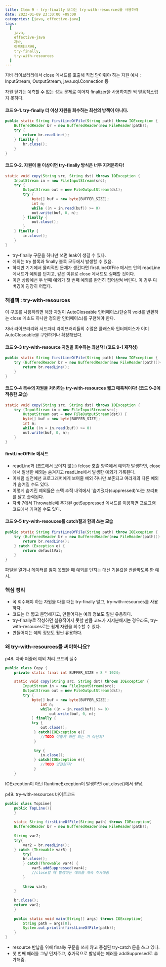 ```yaml
---
title: Item 9 - try-finally 보다는 try-with-resources를 사용하라
date: 2023-01-09 23:30:00 +09:00
categories: [java, effective-java]
tags:
  [
    java, 
    effective-java
    자바, 
    이펙티브자바,
    try-finally,
    try-with-resources
  ]
---
```


자바 라이브러리에서 close 메서드를 호출해 직접 닫아줘야 하는 자원 예시 : InputStream, OutputStream, java.sql.Connection 등  

자원 닫기는 예측할 수 없는 성능 문제로 이어져 finalizer을 사용하지만 썩 믿음직스럽지 못하다.

#### 코드 9-1. try-finally 더 이상 자원을 회수하는 최선의 방책이 아니다.

```java
public static String firstLineOfFile(String path) throw IOException {
    BufferedReader br = new BufferedReader(new FileReader(path));
    try {
        return br.readLine();
    } finally {
        br.close();
    }
}
```

#### 코드 9-2. 자원이 둘 이상이면 try-finally 방식은 너무 지저분하다!

```java
static void copy(String src, String dst) throws IOException {
	InputStream in = new FileInputStream(src);
	try {
		OutputStream out = new FileOutputStream(dst);
		try {
			byte[] buf = new byte[BUFFER_SIZE];
			int n;
			while ((n = in.read(buf)) >= 0)
			out.write(buf, 0, n);
		} finally {
			out.close();
		}
	} finally {
		in.close();
	}
}
```

- try-finally 구문을 하나만 쓰면 leak이 생길 수 있다.
- 예외는 try 블록과 finally 블록 모두에서 발생할 수 있음.
- 하지만 기기에서 물리적인 문제가 생긴다면 firstLineOfFile 메서드 안의 readLine 메서드가 예외를 던지고, 같은 이유로 close 메서드도 실패할 것이다. 
- 이런 상황에선 두 번째 예외가 첫 번째 예외를 완전히 집어삼켜 버린다. 이 경우 디버깅이 굉장히 어렵다.

### 해결책 : try-with-resources
이 구조를 사용하려면 해당 자원이 AutoCloseable 인터페이스(단순히 void를 반환하는 close 메소드 하나만 정의한 인터페이스)를 구현해야 한다. 

자바 라이브러리와 서드파티 라이브러리들의 수많은 클래스와 인터페이스가 이미 AutoCloseable을 구현하거나 확장해뒀다.    

#### 코드 9-3 try-with-resource 자원을 회수하는 최선책! (코드 9-1 재작성)

```java
public static String firstLineOfFile(String path) throw IOException {
    try (BufferedReader br = new BufferedReader(new FileReader(path))){
        return br.readLine();
    }
}
```

#### 코드 9-4 복수의 자원을 처리하는 try-with-resources 짧고 매혹적이다! (코드 9-2에 적용한 모습)

```java
static void copy(String src, String dst) throws IOException {
	try (InputStream in = new FileInputStream(src);
		OutputStream out = new FileOutputStream(dst)) {
		byte[] buf = new byte[BUFFER_SIZE];
		int n;
		while ((n = in.read(buf)) >= 0)
		out.write(buf, 0, n);
	}
}
```

#### firstLineOfFile 메서드 
- readLine과 (코드에서 보이지 않는) fclose 호출 양쪽에서 예외가 발생하면, close에서 발생한 예외는 숨겨지고 readLine에서 발생한 예외가 기록된다. 
- 이처럼 실전에선 프로그래머에게 보여줄 예외 하나만 보존되고 여러개의 다른 예외가 숨겨질 수도 있다.
- 이렇게 숨겨진 예외들은 스택 추적 내역에서 '숨겨졌다(suppressed)'라는 꼬리표를 달고 출력된다.
- 자바 7에서 Throwable에 추가된 getSuppressed 메서드를 이용하면 프로그램 코드에서 가져올 수도 있다.


#### 코드 9-5 try-with-resouces를 catch절과 함께 쓰는 모습
```java
public static String firstLineOfFile(String path) throw IOException {
    try (BufferedReader br = new BufferedReader(new FileReader(path))) {
        return br.readLine();
    } catch (Exception e) {
        return defaultVal;
    }
}
```
파일을 열거나 데이터를 읽지 못했을 때 예외를 던지는 대신 기본값을 반환하도록 한 예시.

### 핵심 정리
- 꼭 회수해야 하는 자원을 다룰 때는 try-finally 말고, try-with-resources를 사용하자.
- 코드는 더 짧고 분명해지고, 만들어지는 예외 정보도 훨씬 유용하다.
- try-finally로 작성하면 실용적이지 못할 만큼 코드가 지저분해지는 경우라도, try-with-resouces로는 쉽게 자원을 회수할 수 있다.
- 만들어지는 예외 정보도 훨씬 유용하다.

### 왜 try-with-resources를 써야하나요?

p48. 자바 퍼즐러 예외 처리 코드의 실수
```java
public class Copy {
    private static final int BUFFER_SIZE = 8 * 1024;

    static void copy(String src, String dst) throws IOException {
        InputStream in = new FileInputStream(src);
        OutputStream out = new FileOutputStream(dst);
        try {
            byte[] buf = new byte[BUFFER_SIZE];
                int n;
                while ((n = in.read(buf)) >= 0)
                    out.write(buf, 0, n);
            } finally {
            try {
            	out.close();
             } catch(IOException e){
             	//TODO 이렇게 하면 되는 거 아닌지?
             }
             
             try {
            	in.close();
             } catch(IOException e){
             	//TODO 안전한지?
             }
    }
```

IOException이 아닌 RuntimeException이 발생하면 out.close()에서 끝남. 

p49. try-with-resources 바이트코드
```java
public class TopLine{
	public TopLine(){
    }
    
    static String firstLineOfFile(String path) throws IOException{
    BufferedReader br = new BufferedReader(new FileReader(path));
    
    String var2;
    try{
    	var2 = br.readLine();
    } catch (Throwable var5) {
    	try{
        br.close();
        } catch(Throwable var4) {
        	var5.addSuppressed(var4);
            //close할 때 발생하는 예외를 계속 추가해줌
        }
        
        throw var5;
    }
   
   	br.close();
    return var2;
    }
    
    public static void main(String[] args) throws IOException{
    	String path = args[0];
        System.out.println(firstLineOfFile(path));
    }
}
```

- resource 반납을 위해 finally 구문을 쓰지 않고 중첩된 try-catch 문을 쓰고 있다.
- 첫 번째 에러를 그냥 던져주고, 추가적으로 발생하는 에러를 addSuppresed로 추가해줌.
